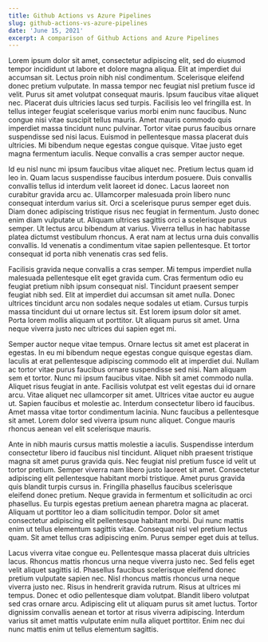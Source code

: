 ```yaml
---
title: Github Actions vs Azure Pipelines
slug: github-actions-vs-azure-pipelines
date: 'June 15, 2021'
excerpt: A comparison of Github Actions and Azure Pipelines
---
```

Lorem ipsum dolor sit amet, consectetur adipiscing elit, sed do eiusmod tempor incididunt ut labore et dolore magna aliqua. Elit at imperdiet dui accumsan sit. Lectus proin nibh nisl condimentum. Scelerisque eleifend donec pretium vulputate. In massa tempor nec feugiat nisl pretium fusce id velit. Purus sit amet volutpat consequat mauris. Ipsum faucibus vitae aliquet nec. Placerat duis ultricies lacus sed turpis. Facilisis leo vel fringilla est. In tellus integer feugiat scelerisque varius morbi enim nunc faucibus. Nunc congue nisi vitae suscipit tellus mauris. Amet mauris commodo quis imperdiet massa tincidunt nunc pulvinar. Tortor vitae purus faucibus ornare suspendisse sed nisi lacus. Euismod in pellentesque massa placerat duis ultricies. Mi bibendum neque egestas congue quisque. Vitae justo eget magna fermentum iaculis. Neque convallis a cras semper auctor neque.

Id eu nisl nunc mi ipsum faucibus vitae aliquet nec. Pretium lectus quam id leo in. Quam lacus suspendisse faucibus interdum posuere. Duis convallis convallis tellus id interdum velit laoreet id donec. Lacus laoreet non curabitur gravida arcu ac. Ullamcorper malesuada proin libero nunc consequat interdum varius sit. Orci a scelerisque purus semper eget duis. Diam donec adipiscing tristique risus nec feugiat in fermentum. Justo donec enim diam vulputate ut. Aliquam ultrices sagittis orci a scelerisque purus semper. Ut lectus arcu bibendum at varius. Viverra tellus in hac habitasse platea dictumst vestibulum rhoncus. A erat nam at lectus urna duis convallis convallis. Id venenatis a condimentum vitae sapien pellentesque. Et tortor consequat id porta nibh venenatis cras sed felis.

Facilisis gravida neque convallis a cras semper. Mi tempus imperdiet nulla malesuada pellentesque elit eget gravida cum. Cras fermentum odio eu feugiat pretium nibh ipsum consequat nisl. Tincidunt praesent semper feugiat nibh sed. Elit at imperdiet dui accumsan sit amet nulla. Donec ultrices tincidunt arcu non sodales neque sodales ut etiam. Cursus turpis massa tincidunt dui ut ornare lectus sit. Est lorem ipsum dolor sit amet. Porta lorem mollis aliquam ut porttitor. Ut aliquam purus sit amet. Urna neque viverra justo nec ultrices dui sapien eget mi.

Semper auctor neque vitae tempus. Ornare lectus sit amet est placerat in egestas. In eu mi bibendum neque egestas congue quisque egestas diam. Iaculis at erat pellentesque adipiscing commodo elit at imperdiet dui. Nullam ac tortor vitae purus faucibus ornare suspendisse sed nisi. Nam aliquam sem et tortor. Nunc mi ipsum faucibus vitae. Nibh sit amet commodo nulla. Aliquet risus feugiat in ante. Facilisis volutpat est velit egestas dui id ornare arcu. Vitae aliquet nec ullamcorper sit amet. Ultrices vitae auctor eu augue ut. Sapien faucibus et molestie ac. Interdum consectetur libero id faucibus. Amet massa vitae tortor condimentum lacinia. Nunc faucibus a pellentesque sit amet. Lorem dolor sed viverra ipsum nunc aliquet. Congue mauris rhoncus aenean vel elit scelerisque mauris.

Ante in nibh mauris cursus mattis molestie a iaculis. Suspendisse interdum consectetur libero id faucibus nisl tincidunt. Aliquet nibh praesent tristique magna sit amet purus gravida quis. Nec feugiat nisl pretium fusce id velit ut tortor pretium. Semper viverra nam libero justo laoreet sit amet. Consectetur adipiscing elit pellentesque habitant morbi tristique. Amet purus gravida quis blandit turpis cursus in. Fringilla phasellus faucibus scelerisque eleifend donec pretium. Neque gravida in fermentum et sollicitudin ac orci phasellus. Eu turpis egestas pretium aenean pharetra magna ac placerat. Aliquam ut porttitor leo a diam sollicitudin tempor. Dolor sit amet consectetur adipiscing elit pellentesque habitant morbi. Dui nunc mattis enim ut tellus elementum sagittis vitae. Consequat nisl vel pretium lectus quam. Sit amet tellus cras adipiscing enim. Purus semper eget duis at tellus.

Lacus viverra vitae congue eu. Pellentesque massa placerat duis ultricies lacus. Rhoncus mattis rhoncus urna neque viverra justo nec. Sed felis eget velit aliquet sagittis id. Phasellus faucibus scelerisque eleifend donec pretium vulputate sapien nec. Nisl rhoncus mattis rhoncus urna neque viverra justo nec. Risus in hendrerit gravida rutrum. Risus at ultrices mi tempus. Donec et odio pellentesque diam volutpat. Blandit libero volutpat sed cras ornare arcu. Adipiscing elit ut aliquam purus sit amet luctus. Tortor dignissim convallis aenean et tortor at risus viverra adipiscing. Interdum varius sit amet mattis vulputate enim nulla aliquet porttitor. Enim nec dui nunc mattis enim ut tellus elementum sagittis.